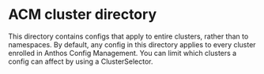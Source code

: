 # ACM cluster directory

This directory contains configs that apply to entire clusters, rather
than to namespaces. By default, any config in this directory applies to
every cluster enrolled in Anthos Config Management. You can limit which clusters
a config can affect by using a ClusterSelector.

